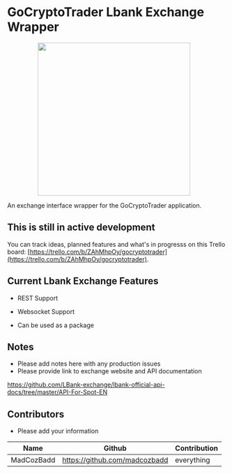 
# GoCryptoTrader Lbank Exchange Wrapper

<img src="https://github.com/thrasher-corp/gocryptotrader/blob/master/web/src/assets/page-logo.png?raw=true" width="350px" height="350px" hspace="70">

An exchange interface wrapper for the GoCryptoTrader application.

## This is still in active development

 You can track ideas, planned features and what's in progresss on this Trello board: [https://trello.com/b/ZAhMhpOy/gocryptotrader](https://trello.com/b/ZAhMhpOy/gocryptotrader).

## Current Lbank Exchange Features

+ REST Support 
+ Websocket Support 

+ Can be used as a package

## Notes

+ Please add notes here with any production issues
+ Please provide link to exchange website and API documentation

https://github.com/LBank-exchange/lbank-official-api-docs/tree/master/API-For-Spot-EN

## Contributors

+ Please add your information

|Name|Github|Contribution|
|--|--|--|
|MadCozBadd|https://github.com/madcozbadd |everything|
